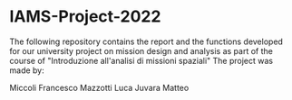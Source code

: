 # IAMS-Project-2022
The following repository contains the report and the functions developed for our university project on mission design and analysis as part of the course of "Introduzione all'analisi di missioni spaziali"
The project was made by:

Miccoli Francesco
Mazzotti Luca
Juvara Matteo

